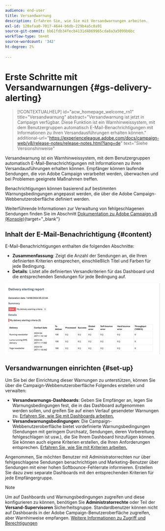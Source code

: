 ```yaml
---
audience: end-user
title: Versandwarnung
description: Erfahren Sie, wie Sie mit Versandwarnungen arbeiten.
exl-id: 120afaa0-7017-4644-b6db-229b4a5c8a91
source-git-commit: bb61fdb34fecb4131d4069965cda8a3a5099b6bc
workflow-type: tm+mt
source-wordcount: '342'
ht-degree: 2%

---
```


# Erste Schritte mit Versandwarnungen {#gs-delivery-alerting}


>[!CONTEXTUALHELP]
>id="acw_homepage_welcome_rn1"
>title="Versandwarnung"
>abstract="Versandwarnung ist jetzt in Campaign verfügbar. Diese Funktion ist ein Warnhinweissystem, mit dem Benutzergruppen automatisch E-Mail-Benachrichtigungen mit Informationen zu ihren Versandausführungen erhalten können."
>additional-url="https://experienceleague.adobe.com/docs/campaign-web/v8/release-notes/release-notes.html?lang=de" text="Siehe Versionshinweise"

Versandwarnung ist ein Warnhinweissystem, mit dem Benutzergruppen automatisch E-Mail-Benachrichtigungen mit Informationen zu ihren Versandausführungen erhalten können. Empfänger können laufende Sendungen, die von Adobe Campaign verarbeitet werden, überwachen und bei Problemen geeignete Maßnahmen treffen.

Benachrichtigungen können basierend auf bestimmten Warnungsbedingungen angepasst werden, die über die Adobe Campaign-Webbenutzeroberfläche definiert werden.

Weiterführende Informationen zur Verwaltung von fehlgeschlagenen Sendungen finden Sie im Abschnitt [Dokumentation zu Adobe Campaign v8 (Konsole)](https://experienceleague.adobe.com/en/docs/campaign/campaign-v8/send/failures/delivery-failures#send){target="_blank"}

## Inhalt der E-Mail-Benachrichtigung {#content}

E-Mail-Benachrichtigungen enthalten die folgenden Abschnitte:

* **Zusammenfassung**: Zeigt die Anzahl der Sendungen an, die Ihren definierten Kriterien entsprechen, einschließlich Titel und Farben für jede Bedingung.
* **Details**: Listet alle definierten Versandkriterien für das Dashboard und die entsprechenden Sendungen für jede Bedingung auf.

![](assets/alerting-email.png)

## Versandwarnungen einrichten {#set-up}

Um Sie bei der Einrichtung dieser Warnungen zu unterstützen, können Sie über die Campaign-Webbenutzeroberfläche Folgendes erstellen und verwalten:

* **Versandwarnungs-Dashboards**: Geben Sie Empfänger an, legen Sie Warnungsbedingungen fest, die in das Dashboard aufgenommen werden sollen, und greifen Sie auf einen Verlauf gesendeter Warnungen zu. [Erfahren Sie, wie Sie mit Dashboards arbeiten.](../msg/delivery-alerting-dashboards.md)
* **Versandwarnungsbedingungen**: Die Campaign-Webbenutzeroberfläche bietet vordefinierte Warnungsbedingungen (Sendungen mit geringem Durchsatz, Sendungen, deren Vorbereitung fehlgeschlagen ist usw.), die Sie Ihrem Dashboard hinzufügen können. Sie können auch eigene Kriterien erstellen, die Ihren Anforderungen entsprechen. [Erfahren Sie, wie Sie mit Kriterien arbeiten.](../msg/delivery-alerting-criteria.md)

Angenommen, Sie möchten Benutzer mit Administratorrechten nur über fehlgeschlagene Sendungen benachrichtigen und Marketing-Benutzer über Sendungen mit einer hohen Softbounce-Fehlerrate informieren. Erstellen Sie dazu zwei separate Dashboards mit den entsprechenden Kriterien für jede Empfängergruppe.

>[!NOTE]
>
>Um auf Dashboards und Warnungsbedingungen zugreifen und diese konfigurieren zu können, benötigen Sie **Administratorrechte** oder Teil der **Versand-Supervisoren** Sicherheitsgruppe. Standardbenutzer können nicht auf Dashboards in der Adobe Campaign-Benutzeroberfläche zugreifen, aber Warnhinweise empfangen. [Weitere Informationen zu Zugriff und Berechtigungen](../get-started/permissions.md)
